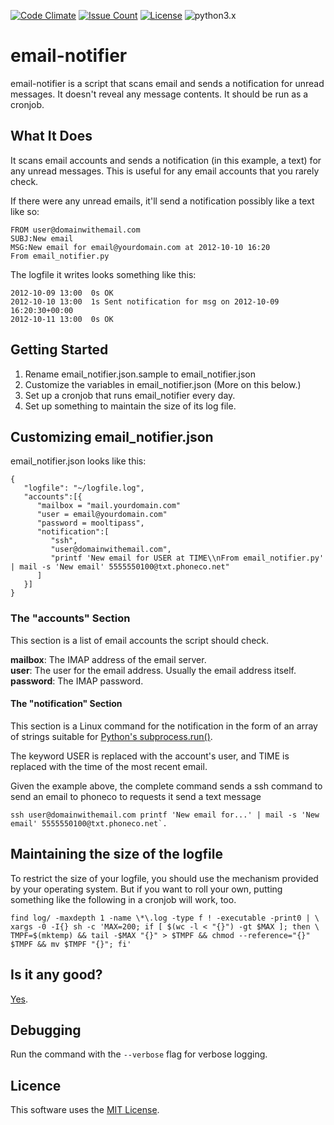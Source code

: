 [![Code Climate](https://codeclimate.com/github/dblume/email-notifier/badges/gpa.svg)](https://codeclimate.com/github/dblume/email-notifier)
[![Issue Count](https://codeclimate.com/github/dblume/email-notifier/badges/issue_count.svg)](https://codeclimate.com/github/dblume/email-notifier/issues)
[![License](https://img.shields.io/badge/license-MIT_license-blue.svg)](https://raw.githubusercontent.com/dblume/email-notifer/master/LICENSE.txt)
![python3.x](https://img.shields.io/badge/python-3.x-green.svg)

# email-notifier

email-notifier is a script that scans email and sends a notification for unread messages. 
It doesn't reveal any message contents. It should be run as a cronjob.

## What It Does

It scans email accounts and sends a notification (in this example, a text) for 
any unread messages. This is useful for any email accounts that you rarely check.

If there were any unread emails, it'll send a notification possibly like a text like so:

    FROM user@domainwithemail.com
    SUBJ:New email
    MSG:New email for email@yourdomain.com at 2012-10-10 16:20
    From email_notifier.py

The logfile it writes looks something like this:

    2012-10-09 13:00  0s OK
    2012-10-10 13:00  1s Sent notification for msg on 2012-10-09 16:20:30+00:00
    2012-10-11 13:00  0s OK

## Getting Started

1. Rename email\_notifier.json.sample to email\_notifier.json
2. Customize the variables in email\_notifier.json (More on this below.)
3. Set up a cronjob that runs email\_notifier every day.
4. Set up something to maintain the size of its log file.

## Customizing email\_notifier.json

email\_notifier.json looks like this:

    {
       "logfile": "~/logfile.log",
       "accounts":[{
          "mailbox = "mail.yourdomain.com"
          "user = email@yourdomain.com"
          "password = mooltipass",
          "notification":[
             "ssh",
             "user@domainwithemail.com",
             "printf 'New email for USER at TIME\\nFrom email_notifier.py' | mail -s 'New email' 5555550100@txt.phoneco.net"
          ]
       }]
    }

### The "accounts" Section

This section is a list of email accounts the script should check.

**mailbox**: The IMAP address of the email server.  
**user**: The user for the email address. Usually the email address itself.  
**password**: The IMAP password.

#### The "notification" Section

This section is a Linux command for the notification in the form of an array of strings 
suitable for [Python's subprocess.run()](https://docs.python.org/3/library/subprocess.html#subprocess.run).

The keyword USER is replaced with the account's user, and TIME is replaced with the time of the most recent email.

Given the example above, the complete command sends a ssh command to send an email to phoneco to requests it send a text message 

    ssh user@domainwithemail.com printf 'New email for...' | mail -s 'New email' 5555550100@txt.phoneco.net`.

## Maintaining the size of the logfile

To restrict the size of your logfile, you should use the mechanism provided by your operating system. But if you want to roll your own, putting something like the following in a cronjob will work, too.

    find log/ -maxdepth 1 -name \*\.log -type f ! -executable -print0 | \
    xargs -0 -I{} sh -c 'MAX=200; if [ $(wc -l < "{}") -gt $MAX ]; then \
    TMPF=$(mktemp) && tail -$MAX "{}" > $TMPF && chmod --reference="{}" $TMPF && mv $TMPF "{}"; fi'

## Is it any good?

[Yes](https://news.ycombinator.com/item?id=3067434).


## Debugging

Run the command with the ``--verbose`` flag for verbose logging.

## Licence

This software uses the [MIT License](http://opensource.org/licenses/mit-license.php).
